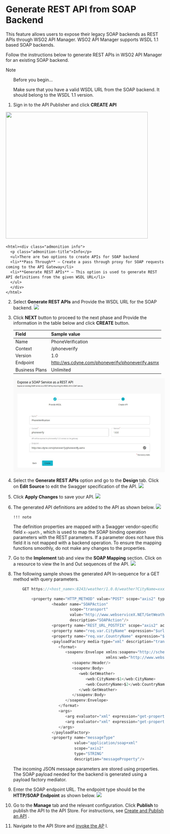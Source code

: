 # Generate REST API from SOAP Backend

This feature allows users to expose their legacy SOAP backends as REST APIs through WSO2 API Manager. 
WSO2 API Manager supports WSDL 1.1 based SOAP backends.

Follow the instructions below to generate REST APIs in WSO2 API Manager for an existing SOAP backend.

   <html><div class="admonition note">
      <p class="admonition-title">Note</p>
      <ul>Before you begin... </ul>
      <ul>Make sure that you have a valid WSDL URL from the SOAP backend. It should belong to the WSDL 1.1 version.</ul>
      </div>
    </html>

1.  Sign in to the API Publisher and click **CREATE API**
   <html>
     <img src="../../../../assets/img/Learn/create-soap-API.jpg" height="400" width="450">
     </html>
 
    <html><div class="admonition info">
      <p class="admonition-title">Info</p>
      <ul>There are two options to create APIs for SOAP backend
      <li>**Pass Through** – Create a pass through proxy for SOAP requests coming to the API Gateway</li>
      <li>**Generate REST APIs** – This option is used to generate REST API definitions from the given WSDL URL</li>
      </ul>
      </div>
    </html>

2. Select **Generate REST APIs** and Provide the WSDL URL for the SOAP backend.
         ![](../../../assets/img/Learn/create-soap-api-as-a-generated-api.jpg)

3.  Click **NEXT** button to proceed to the next phase and Provide the information in the table below and click **CREATE** button.

    | Field   | Sample value       |
    |---------|--------------------|
    | Name    | PhoneVerification  |
    | Context | /phoneverify       |
    | Version | 1.0                |
    | Endpoint| http://ws.cdyne.com/phoneverify/phoneverify.asmx|
    | Business Plans| Unlimited|

    ![](../../../assets/img/Learn/create-soap-api-form.jpg)

4.  Select the **Generate REST APIs** option and go to the **Design** tab. Click on **Edit Source** to edit the Swagger specification of the API.
    ![]({{base_path}}/assets/attachments/103328795/103328787.png)
    
5.  Click **Apply Changes** to save your API.
    ![]({{base_path}}/assets/attachments/103328795/103328788.png)
6.  The generated API definitions are added to the API as shown below.
    ![]({{base_path}}/assets/attachments/103328795/103328791.png)

        !!! note
    The definition properties are mapped with a Swagger vendor-specific field `x-xpath` , which is used to map the SOAP binding operation parameters with the REST parameters. If a parameter does not have this field it is not mapped with a backend operation. To ensure the mapping functions smoothly, do not make any changes to the properties.


7.  Go to the **Implement** tab and view the **SOAP Mapping** section. Click on a resource to view the In and Out sequences of the API.
    ![]({{base_path}}/assets/attachments/103328795/103328790.png)
8.  The following sample shows the generated API In-sequence for a GET method with query parameters.

    ``` java
        GET https://<host_name>:8243/weather/1.0.0/weather?CityName=xxxxx&CountryName=xxxxx
    ```

    ``` java
            <property name="HTTP_METHOD" value="POST" scope="axis2" type="STRING"/>
                     <header name="SOAPAction"
                             scope="transport"
                             value="http://www.webserviceX.NET/GetWeather"
                             description="SOAPAction"/>
                     <property name="REST_URL_POSTFIX" scope="axis2" action="remove"/>
                     <property name="req.var.CityName" expression="$url:CityName"/>
                     <property name="req.var.CountryName" expression="$url:CountryName"/>
                     <payloadFactory media-type="xml" description="transform">
                        <format>
                           <soapenv:Envelope xmlns:soapenv="http://schemas.xmlsoap.org/soap/envelope/"
                                             xmlns:web="http://www.webserviceX.NET">
                              <soapenv:Header/>
                              <soapenv:Body>
                                 <web:GetWeather>
                                    <web:CityName>$1</web:CityName>
                                    <web:CountryName>$2</web:CountryName>
                                 </web:GetWeather>
                              </soapenv:Body>
                           </soapenv:Envelope>
                        </format>
                        <args>
                           <arg evaluator="xml" expression="get-property('req.var.CityName')"/>
                           <arg evaluator="xml" expression="get-property('req.var.CountryName')"/>
                        </args>
                     </payloadFactory>
                     <property name="messageType"
                               value="application/soap+xml"
                               scope="axis2"
                               type="STRING"
                               description="messageProperty"/>
    ```

    The incoming JSON message parameters are stored using properties. The SOAP payload needed for the backend is generated using a payload factory mediator.

9.  Enter the SOAP endpoint URL. The endpoint type should be the **HTTP/SOAP Endpoint** as shown below.
    ![]({{base_path}}/assets/attachments/103328795/103328789.png)
10. Go to the **Manage** tab and the relevant configuration. Click **Publish** to publish the API to the API Store. For instructions, see [Create and Publish an API](https://docs.wso2.com/display/AM2xx/Create+and+Publish+an+API) .
11. Navigate to the API Store and [invoke the AP](https://docs.wso2.com/display/AM2xx/Quick+Start+Guide#QuickStartGuide-InvokingtheAPI) I.

